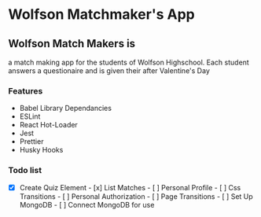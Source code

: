 # Wolfson Matchmaker's App

## Wolfson Match Makers is
a match making app for the students of Wolfson Highschool. Each student answers a questionaire and is given their after Valentine's Day

### Features
* Babel Library Dependancies
* ESLint
* React Hot-Loader
* Jest
* Prettier
* Husky Hooks

### Todo list

- [x] Create Quiz Element - [x] List Matches - [ ] Personal Profile - [ ] Css Transitions - [ ] Personal Authorization - [ ] Page Transitions - [ ] Set Up MongoDB - [ ] Connect MongoDB for use
